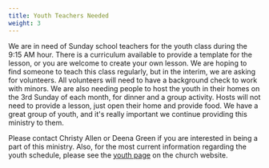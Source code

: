 ```yaml
---
title: Youth Teachers Needed
weight: 3
---
```


We are in need of Sunday school teachers for the youth class during the 9:15 AM hour. There is a curriculum available to provide a template for the lesson, or you are welcome to create your own lesson. We are hoping to find someone to teach this class regularly, but in the interim, we are asking for volunteers. All volunteers will need to have a background check to work with minors. We are also needing people to host the youth in their homes on the 3rd Sunday of each month, for dinner and a group activity. Hosts will not need to provide a lesson, just open their home and provide food. We have a great group of youth, and it's really important we continue providing this ministry to them.  


 
Please contact Christy Allen or Deena Green if you are interested in being a part of this ministry.  Also, for the most current information regarding the youth schedule, please see the  [youth page](https://fbcmuncie.org/youth) on the church website.
